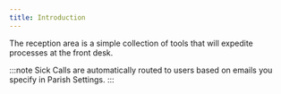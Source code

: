 ```yaml
---
title: Introduction
---
```


The reception area is a simple collection of tools that will expedite processes at the front desk.

:::note
Sick Calls are automatically routed to users based on emails you specify in Parish Settings.
:::